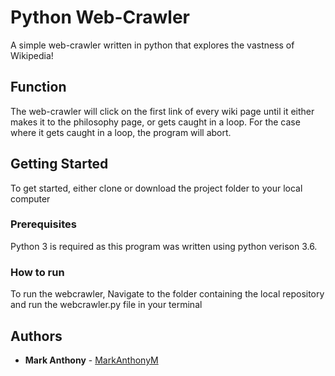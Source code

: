 # Python Web-Crawler
A simple web-crawler written in python that explores the vastness of Wikipedia!

## Function
The web-crawler will click on the first link of every wiki page until it either makes it to the philosophy page, or gets caught in a loop. For the case where it gets caught in a loop, the program will abort.

## Getting Started
To get started, either clone or download the project folder to your local computer

### Prerequisites
Python 3 is required as this program was written using python verison 3.6.

### How to run
To run the webcrawler, Navigate to the folder containing the local repository and run the webcrawler.py file in your terminal

## Authors
* **Mark Anthony** - [MarkAnthonyM](https://github.com/MarkAnthonyM)

